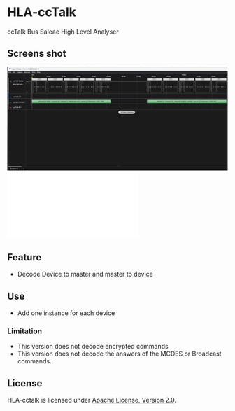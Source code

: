 # HLA-ccTalk
  ccTalk Bus Saleae High Level Analyser

## Screens shot
  ![Screemshot](ccTalk.png)
  ![Screenshot](Screens.pdf)

## Feature
  * Decode Device to master and master to device

## Use
  * Add one instance for each device 

  ### Limitation
   * This version does not decode encrypted commands
   * This version does not decode the answers of the MCDES or Broadcast commands.


## License
  HLA-cctalk is licensed under [Apache License, Version 2.0](LICENSE).
